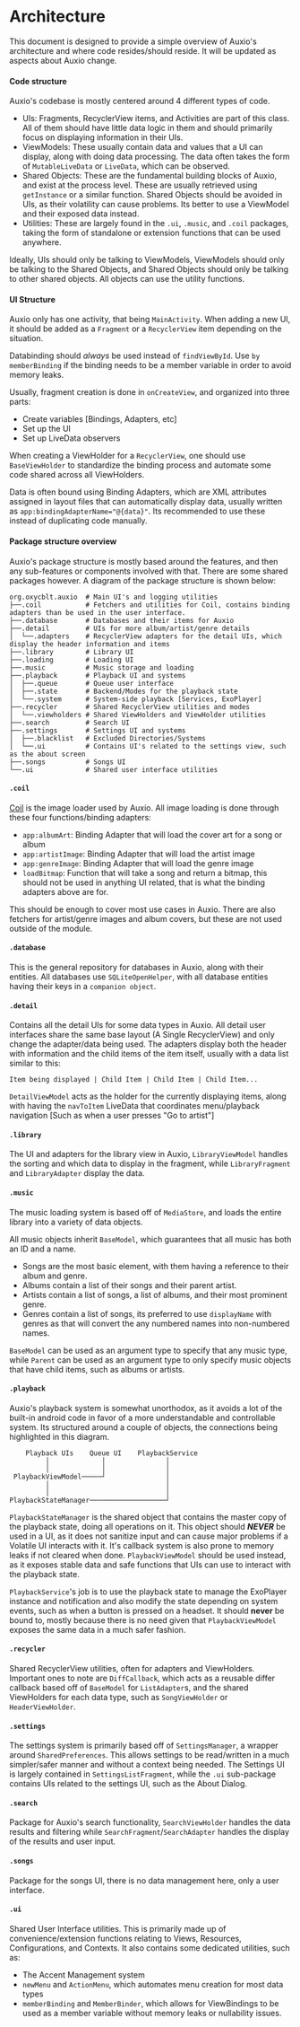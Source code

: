 # Architecture

This document is designed to provide a simple overview of Auxio's architecture and where code resides/should reside. It will be updated as aspects about Auxio change.

#### Code structure

Auxio's codebase is mostly centered around 4 different types of code.

- UIs: Fragments, RecyclerView items, and Activities are part of this class. All of them should have little data logic in them and should primarily focus on displaying information in their UIs.
- ViewModels: These usually contain data and values that a UI can display, along with doing data processing. The data often takes the form of `MutableLiveData` or `LiveData`, which can be observed.
- Shared Objects: These are the fundamental building blocks of Auxio, and exist at the process level. These are usually retrieved using `getInstance` or a similar function. Shared Objects should be avoided in UIs, as their volatility can cause problems. Its better to use a ViewModel and their exposed data instead.
- Utilities: These are largely found in the `.ui`, `.music`, and `.coil` packages, taking the form of standalone or extension functions that can be used anywhere.

Ideally, UIs should only be talking to ViewModels, ViewModels should only be talking to the Shared Objects, and Shared Objects should only be talking to other shared objects. All objects can use the utility functions.

#### UI Structure

Auxio only has one activity, that being `MainActivity`. When adding a new UI, it should be added as a `Fragment` or a `RecyclerView` item depending on the situation. 

Databinding should *always* be used instead of `findViewById`. Use `by memberBinding` if the binding needs to be a member variable in order to avoid memory leaks.

Usually, fragment creation is done in `onCreateView`, and organized into three parts:

- Create variables [Bindings, Adapters, etc]
- Set up the UI
- Set up LiveData observers

When creating a ViewHolder for a `RecyclerView`, one should use `BaseViewHolder` to standardize the binding process and automate some code shared across all ViewHolders.

Data is often bound using Binding Adapters, which are XML attributes assigned in layout files that can automatically display data, usually written as `app:bindingAdapterName="@{data}"`. Its recommended to use these instead of duplicating code manually.

#### Package structure overview

Auxio's package structure is mostly based around the features, and then any sub-features or components involved with that. There are some shared packages however. A diagram of the package structure is shown below:

```
org.oxycblt.auxio  # Main UI's and logging utilities 
├──.coil           # Fetchers and utilities for Coil, contains binding adapters than be used in the user interface.
├──.database       # Databases and their items for Auxio
├──.detail         # UIs for more album/artist/genre details
│  └──.adapters    # RecyclerView adapters for the detail UIs, which display the header information and items
├──.library        # Library UI
├──.loading        # Loading UI
├──.music          # Music storage and loading
├──.playback       # Playback UI and systems
│  ├──.queue       # Queue user interface
│  ├──.state       # Backend/Modes for the playback state
│  └──.system      # System-side playback [Services, ExoPlayer]
├──.recycler       # Shared RecyclerView utilities and modes
│  └──.viewholders # Shared ViewHolders and ViewHolder utilities
├──.search         # Search UI
├──.settings       # Settings UI and systems
│  ├──.blacklist   # Excluded Directories/Systems
│  └──.ui          # Contains UI's related to the settings view, such as the about screen
├──.songs          # Songs UI
└──.ui             # Shared user interface utilities
```

#### `.coil`

[Coil](https://github.com/coil-kt/coil) is the image loader used by Auxio. All image loading is done through these four functions/binding adapters:

- `app:albumArt`: Binding Adapter that will load the cover art for a song or album
- `app:artistImage`: Binding Adapter that will load the artist image
- `app:genreImage`: Binding Adapter that will load the genre image
- `loadBitmap`: Function that will take a song and return a bitmap, this should not be used in anything UI related, that is what the binding adapters above are for.

This should be enough to cover most use cases in Auxio. There are also fetchers for artist/genre images and album covers, but these are not used outside of the module.

#### `.database`

This is the general repository for databases in Auxio, along with their entities. All databases use `SQLiteOpenHelper`, with all database entities having their keys in a `companion object`.

#### `.detail`

Contains all the detail UIs for some data types in Auxio. All detail user interfaces share the same base layout (A Single RecyclerView) and only change the adapter/data being used. The adapters display both the header with information and the child items of the item itself, usually with a data list similar to this:

`Item being displayed | Child Item | Child Item | Child Item...`

`DetailViewModel` acts as the holder for the currently displaying items, along with having the `navToItem` LiveData that coordinates menu/playback navigation [Such as when a user presses "Go to artist"]

#### `.library`

The UI and adapters for the library view in Auxio, `LibraryViewModel` handles the sorting and which data to display in the fragment, while `LibraryFragment` and `LibraryAdapter` display the data.

#### `.music`

The music loading system is based off of `MediaStore`, and loads the entire library into a variety of data objects.

All music objects inherit `BaseModel`, which guarantees that all music has both an ID and a name.

- Songs are the most basic element, with them having a reference to their album and genre. 
- Albums contain a list of their songs and their parent artist.
- Artists contain a list of songs, a list of albums, and their most prominent genre.
- Genres contain a list of songs, its preferred to use `displayName` with genres as that will convert the any numbered names into non-numbered names.

`BaseModel` can be used as an argument type to specify that any music type, while `Parent` can be used as an argument type to only specify music objects that have child items, such as albums or artists.

#### `.playback`

Auxio's playback system is somewhat unorthodox, as it avoids a lot of the built-in android code in favor of a more understandable and controllable system. Its structured around a couple of objects, the connections being highlighted in this diagram.

```
    Playback UIs    Queue UI    PlaybackService
         │             │               │
         │             │               │
 PlaybackViewModel─────┘               │
         │                             │
         │                             │
PlaybackStateManager───────────────────┘
```

`PlaybackStateManager` is the shared object that contains the master copy of the playback state, doing all operations on it. This object should ***NEVER*** be used in a UI, as it does not sanitize input and can cause major problems if a Volatile UI interacts with it. It's callback system is also prone to memory leaks if not cleared when done. `PlaybackViewModel` should be used instead, as it exposes stable data and safe functions that UIs can use to interact with the playback state.

`PlaybackService`'s job is to use the playback state to manage the ExoPlayer instance and notification and also modify the state depending on system events, such as when a button is pressed on a headset. It should **never** be bound to, mostly because there is no need given that `PlaybackViewModel` exposes the same data in a much safer fashion.

#### `.recycler`

Shared RecyclerView utilities, often for adapters and ViewHolders. Important ones to note are `DiffCallback`, which acts as a reusable differ callback based off of `BaseModel` for `ListAdapter`s, and the shared ViewHolders for each data type, such as `SongViewHolder` or `HeaderViewHolder`.

#### `.settings`

The settings system is primarily based off of `SettingsManager`, a wrapper around `SharedPreferences`. This allows settings to be read/written in a much simpler/safer manner and without a context being needed. The Settings UI is largely contained in `SettingsListFragment`, while the `.ui` sub-package contains UIs related to the settings UI, such as the About Dialog.

#### `.search`

Package for Auxio's search functionality, `SearchViewHolder` handles the data results and filtering while `SearchFragment`/`SearchAdapter` handles the display of the results and user input.

#### `.songs`

Package for the songs UI, there is no data management here, only a user interface.

#### `.ui`

Shared User Interface utilities. This is primarily made up of convenience/extension functions relating to Views, Resources, Configurations, and Contexts. It also contains some dedicated utilities, such as:
- The Accent Management system
- `newMenu` and `ActionMenu`, which automates menu creation for most data types
- `memberBinding` and `MemberBinder`, which allows for ViewBindings to be used as a member variable without memory leaks or nullability issues.